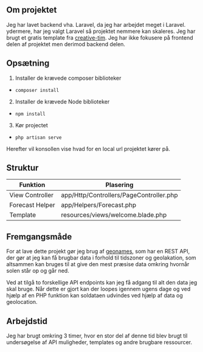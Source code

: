 ## Om projektet

Jeg har lavet backend vha. Laravel, da jeg har arbejdet meget i Laravel. ydermere, har jeg valgt Laravel så projektet nemmere kan skaleres.
Jeg har brugt et gratis template fra [creative-tim](https://www.creative-tim.com). Jeg har ikke fokusere på frontend delen af projektet men derimod backend delen.

## Opsætning

1. Installer de krævede composer biblioteker
- `composer install`
2. Installer de krævede Node biblioteker
- `npm install`
3. Kør projectet
- `php artisan serve`

Herefter vil konsollen vise hvad for en local url projektet kører på.

## Struktur

| Funktion | Plasering |
| ----------- | ----------- |
| View Controller | app/Http/Controllers/PageController.php |
| Forecast Helper | app/Helpers/Forecast.php |
| Template | resources/views/welcome.blade.php |

## Fremgangsmåde

For at lave dette projekt gør jeg brug af [geonames](http://www.geonames.org), som har en REST API, der gør at jeg kan få brugbar data i forhold til tidszoner og geolakation, som altsammen kan bruges til at give den mest præsise data omkring hvornår solen står op og går ned.

Ved at tilgå to forskellige API endpoints kan jeg få adgang til alt den data jeg skal bruge. Når dette er gjort kan der loopes igennem ugens dage og ved hjælp af en PHP funktion kan soldataen udvindes ved hjælp af data og geolocation.

## Arbejdstid

Jeg har brugt omkring 3 timer, hvor en stor del af denne tid blev brugt til undersøgelse af API muligheder, templates og andre brugbare ressourcer.
